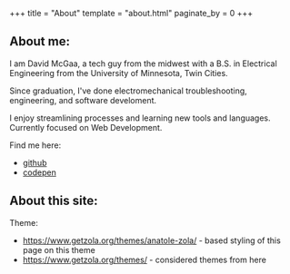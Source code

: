 +++
title = "About"
template = "about.html"
paginate_by = 0
+++

## About me:

I am David McGaa, a tech guy from the midwest with a B.S. in Electrical Engineering from the University of Minnesota,
Twin Cities.

Since graduation, I've done electromechanical troubleshooting, engineering, and software develoment.

I enjoy streamlining processes and learning new tools and languages. Currently focused on Web Development.

Find me here:

- [github](https://github.com/dMcGaa/)
- [codepen](https://codepen.io/dMcGaa/)


## About this site:

Theme:
- <https://www.getzola.org/themes/anatole-zola/> - based styling of this page on this theme
- <https://www.getzola.org/themes/> - considered themes from here
